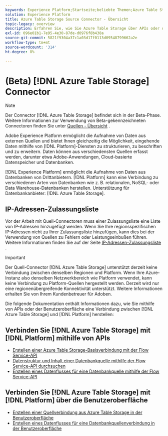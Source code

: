 ```yaml
---
keywords: Experience Platform;Startseite;beliebte Themen;Azure Table Storage;aze table storage;ATS;ats
solution: Experience Platform
title: Azure Table Storage Source Connector - Übersicht
topic-legacy: overview
description: Erfahren Sie, wie Sie Azure Table Storage über APIs oder die Benutzeroberfläche mit Adobe Experience Platform verbinden.
exl-id: 096e01b1-7e95-4e30-87de-d0976f8b438a
source-git-commit: 5821f9304a37c1a03d17f0113d09548799662a2e
workflow-type: tm+mt
source-wordcount: '314'
ht-degree: 8%

---
```


# (Beta) [!DNL Azure Table Storage] Connector

>[!NOTE]
>
>Der Connector [!DNL Azure Table Storage] befindet sich in der Beta-Phase. Weitere Informationen zur Verwendung von Beta-gekennzeichneten Connectoren finden Sie unter [Quellen - Übersicht](../../home.md#terms-and-conditions) .

Adobe Experience Platform ermöglicht die Aufnahme von Daten aus externen Quellen und bietet Ihnen gleichzeitig die Möglichkeit, eingehende Daten mithilfe von [!DNL Platform]-Diensten zu strukturieren, zu beschriften und zu erweitern. Daten können aus verschiedensten Quellen erfasst werden, darunter etwa Adobe-Anwendungen, Cloud-basierte Datenspeicher und Datenbanken.

[!DNL Experience Platform] ermöglicht die Aufnahme von Daten aus Datenbanken von Drittanbietern. [!DNL Platform] kann eine Verbindung zu verschiedenen Arten von Datenbanken wie z. B. relationalen, NoSQL- oder Data Warehouse-Datenbanken herstellen. Unterstützung für Datenbankanbieter: [!DNL Azure Table Storage].

## IP-Adressen-Zulassungsliste

Vor der Arbeit mit Quell-Connectoren muss einer Zulassungsliste eine Liste von IP-Adressen hinzugefügt werden. Wenn Sie Ihre regionsspezifischen IP-Adressen nicht zu Ihrer Zulassungsliste hinzufügen, kann dies bei der Verwendung von Quellen zu Fehlern oder Leistungseinbußen führen. Weitere Informationen finden Sie auf der Seite [IP-Adressen-Zulassungsliste](../../ip-address-allow-list.md) .

>[!IMPORTANT]
>
>Der Quell-Connector [!DNL Azure Table Storage] unterstützt derzeit keine Verbindung zwischen denselben Regionen und Platform. Wenn Ihre Azure-Instanz also denselben Netzwerkbereich wie Platform verwendet, kann keine Verbindung zu Platform-Quellen hergestellt werden. Derzeit wird nur eine regionenübergreifende Konnektivität unterstützt. Weitere Informationen erhalten Sie von Ihrem Kundenbetreuer für Adoben.

Die folgende Dokumentation enthält Informationen dazu, wie Sie mithilfe von APIs oder der Benutzeroberfläche eine Verbindung zwischen [!DNL Azure Table Storage] und [!DNL Platform] herstellen:

## Verbinden Sie [!DNL Azure Table Storage] mit [!DNL Platform] mithilfe von APIs

- [Erstellen einer Azure Table Storage-Basisverbindung mit der Flow Service-API](../../tutorials/api/create/databases/ats.md)
- [Datenstruktur und Inhalt einer Datenbankquelle mithilfe der Flow Service-API durchsuchen](../../tutorials/api/explore/database-nosql.md)
- [Erstellen eines Datenflusses für eine Datenbankquelle mithilfe der Flow Service-API](../../tutorials/api/collect/database-nosql.md)

## Verbinden Sie [!DNL Azure Table Storage] mit [!DNL Platform] über die Benutzeroberfläche

- [Erstellen einer Quellverbindung aus Azure Table Storage in der Benutzeroberfläche](../../tutorials/ui/create/databases/ats.md)
- [Erstellen eines Datenflusses für eine Datenbankquellenverbindung in der Benutzeroberfläche](../../tutorials/ui/dataflow/databases.md)
